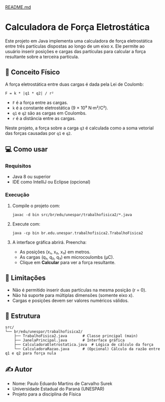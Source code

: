 [README.md](https://github.com/user-attachments/files/21562090/README.md)
# Calculadora de Força Eletrostática

Este projeto em Java implementa uma calculadora de força eletrostática entre três partículas dispostas ao longo de um eixo x. Ele permite ao usuário inserir posições e cargas das partículas para calcular a força resultante sobre a terceira partícula.

## 📘 Conceito Físico

A força eletrostática entre duas cargas é dada pela Lei de Coulomb:

```
F = k * |q1 * q2| / r²
```

- `F` é a força entre as cargas.
- `k` é a constante eletrostática (9 × 10⁹ N·m²/C²).
- `q1` e `q2` são as cargas em Coulombs.
- `r` é a distância entre as cargas.

Neste projeto, a força sobre a carga `q3` é calculada como a soma vetorial das forças causadas por `q1` e `q2`.

## 💻 Como usar

### Requisitos

- Java 8 ou superior
- IDE como IntelliJ ou Eclipse (opcional)

### Execução

1. Compile o projeto com:
   ```
   javac -d bin src/br/edu/unespar/trabalhofisica2/*.java
   ```

2. Execute com:
   ```
   java -cp bin br.edu.unespar.trabalhofisica2.TrabalhoFisica2
   ```

3. A interface gráfica abrirá. Preencha:
   - As posições (x₁, x₂, x₃) em metros.
   - As cargas (q₁, q₂, q₃) em microcoulombs (μC).
   - Clique em **Calcular** para ver a força resultante.

## 🛑 Limitações

- Não é permitido inserir duas partículas na mesma posição (r = 0).
- Não há suporte para múltiplas dimensões (somente eixo x).
- Cargas e posições devem ser valores numéricos válidos.

## 📁 Estrutura

```
src/
└── br/edu/unespar/trabalhofisica2/
    ├── TrabalhoFisica2.java       # Classe principal (main)
    ├── JanelaPrincipal.java       # Interface gráfica
    ├── CalculadoraEletrostatica.java  # Lógica de cálculo da força
    └── CalculadoraRazao.java      # (Opcional) Cálculo da razão entre q1 e q2 para força nula
```

## ✍️ Autor

- Nome: Paulo Eduardo Martins de Carvalho Surek
- Universidade Estadual do Paraná (UNESPAR)
- Projeto para a disciplina de Física
